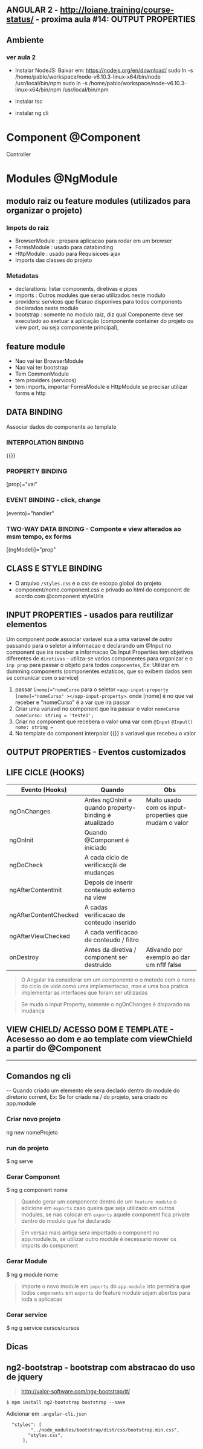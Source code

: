ANGULAR 2 - <http://loiane.training/course-status/> - proxima aula #14: OUTPUT PROPERTIES
---
## Ambiente 
### ver aula 2 
- Instalar NodeJS:
Baixar em: https://nodejs.org/en/download/
sudo ln -s /home/pablo/workspace/node-v6.10.3-linux-x64/bin/node /usr/local/bin/npm
sudo ln -s /home/pablo/workspace/node-v6.10.3-linux-x64/bin/npm /usr/local/bin/npm

- instalar tsc
- instalar ng cli

# Component @Component
  Controller
  
# Modules @NgModule
## modulo raiz ou feature modules (utilizados para organizar o projeto)
### Impots do raiz
- BrowserModule : prepara aplicacao para rodar em um browser
- FormsModule : usado para databinding
- HttpModule : usado para Requisicoes ajax 
- Imports das classes do projeto

### Metadatas
- declarations: listar components, diretivas e pipes
- imports : Outros modules que serao utilizados neste modulo
- providers: servicos que ficarao disponives para todos components declarados neste module
- bootstrap : somente no modulo raiz, diz qual Componente deve ser executado ao exetuar a aplicação (componente container do projeto ou view port, ou seja componente principal),

## feature module
 - Nao vai ter BrowserModule
 - Nao vai ter bootstrap
 - Tem CommonModule
 - tem providers (servicos)
 - tem imports, importar FormsModule e HttpModule se precisar utilizar forms e http

## DATA BINDING
Associar dados do componente ao template 
### INTERPOLATION BINDING
{{}}
### PROPERTY BINDING
[prop]="val"
### EVENT BINDING - click, change
(evento)="handler"
### TWO-WAY DATA BINDING - Componte e view alterados ao msm tempo, ex forms
[(ngModel)]="prop"
## CLASS E STYLE BINDING
- O arquivo `/styles.css` é o css de escopo global do projeto
- component/nome.component.css e privado ao html do component de acordo com @component styleUrls


## INPUT PROPERTIES - usados para reutilizar elementos
Um component pode associar variavel sua a uma variavel de outro passando para o seletor a informacao e declarando um @Input no component que ira receber a informacao
Os Input Properties tem objetivos diferentes de `diretivas` - utiliza-se varios componentes para organizar e o `inp prop` para passar o objeto para todos `componentes`, Ex: Utilizar em dumming components (componentes estaticos, que so exibem dados sem se comunicar com o service)
1) passar `[nome]="nomeCurso` para o seletor `<app-input-property [nome]="nomeCurso" ></app-input-property>`. onde [nome] é no que vai receber e "nomeCurso" é a var que ira passar 
2) Criar uma variavel no component que ira passar o valor `nomeCurso` `nomeCurso: string = 'teste1';`
3) Criar no component que recebera o valor uma var com `@Input` `@Input() nome: string = `
4) No template do component interpolar {{}} a variavel que recebeu o valor

## OUTPUT PROPERTIES - Eventos customizados

## LIFE CICLE (HOOKS)

Evento (Hooks)         | Quando                                                 | Obs                                                   |
---------------------- | ------------------------------------------------------ | ----------------------------------------------------- |
ngOnChanges            | Antes ngOnInit e quando property-binding é atualizado  | Muito usado com os input-properties que mudam o valor |
ngOnInit               | Quando @Component é iniciado                           |                                                       |
ngDoCheck              | A cada ciclo de verificacçãi de mudanças               |                                                       |
ngAfterContentInit     | Depois de inserir conteudo externo na view             |                                                       |           
ngAfterContentChecked  | A cadas verificacao de conteudo inserido               |                                                       |
ngAfterViewChecked     | A cada verificacao de conteudo / filtro                |                                                       |
onDestroy              | Antes da diretiva / component ser destruido            | Ativando por exemplo ao dar um nfIf false             |

> O Angular ira considerar em um componente o o metodo com o nome do ciclo de vida como uma implementacao, mas e uma boa pratica implementar as interfaces que foram ser utilizadas

> Se muda o input Property, somente o ngOnChanges é disparado na mudança

## VIEW CHIELD/ ACESSO DOM E TEMPLATE - Acesesso ao dom e ao template com viewChield a partir do @Component 

---

## Comandos ng cli
--
Quando criado um elemento ele sera declado dentro do module do diretorio corrent, Ex: Se for criado na / do projeto, sera criado no app.module

### Criar novo projeto
ng new nomeProjeto

### run do projeto
$ ng serve

### Gerar Component
$ ng g component nome
> Quando gerar um componente dentro de um `feature module` o adicione em `exports` caso queira que seja utilizado em outros modules, se nao colocar em `exports` aquele component fica private dentro do modulo que foi declarado

>  Em versao mais antiga sera importado o component no app.module.ts, se utilizar outro module é necessario mover os imports do component  

### Gerar Module
$ ng g module nome
> Importe o novo module em `imports` do `app.module` isto permitira que todos `components` em `exports` do feature module sejam abertos para toda a aplicacao
  
### Gerar service
$ ng g service cursos/cursos
> 


Dicas
---
## ng2-bootstrap - bootstrap com abstracao do uso de jquery
> http://valor-software.com/ngx-bootstrap/#/

`$ npm install ng2-bootstrap bootstrap --save`

Adicionar em `.angular-cli.json`
```
  "styles": [
         "../node_modules/bootstrap/dist/css/bootstrap.min.css",
        "styles.css",
      ],
```
 
 

